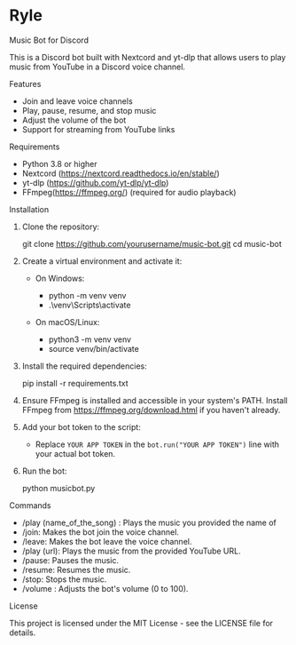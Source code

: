 # Ryle
Music Bot for Discord

This is a Discord bot built with 
Nextcord and 
yt-dlp 
that allows users to play music from YouTube in a Discord voice channel.

Features

- Join and leave voice channels
- Play, pause, resume, and stop music
- Adjust the volume of the bot
- Support for streaming from YouTube links

Requirements

- Python 3.8 or higher
- Nextcord (https://nextcord.readthedocs.io/en/stable/)
- yt-dlp (https://github.com/yt-dlp/yt-dlp)
- FFmpeg(https://ffmpeg.org/) (required for audio playback)

Installation

1. Clone the repository:
    
    git clone https://github.com/yourusername/music-bot.git
    cd music-bot
   

2. Create a virtual environment and activate it:
    - On Windows:
      
      - python -m venv venv
      - .\venv\Scripts\activate
      
    - On macOS/Linux:
      
      - python3 -m venv venv
      - source venv/bin/activate
      

3. Install the required dependencies:
    
    pip install -r requirements.txt
    

4. Ensure FFmpeg is installed and accessible in your system's PATH. 
Install FFmpeg from https://ffmpeg.org/download.html if you haven't already.

5. Add your bot token to the script:
    - Replace `YOUR APP TOKEN` in the `bot.run("YOUR APP TOKEN")` line with your actual bot token.

6. Run the bot:
    
    python musicbot.py
    

Commands

- /play (name_of_the_song) : Plays the music you provided the name of
- /join: Makes the bot join the voice channel.
- /leave: Makes the bot leave the voice channel.
- /play (url): Plays the music from the provided YouTube URL.
- /pause: Pauses the music.
- /resume: Resumes the music.
- /stop: Stops the music.
- /volume <volume>: Adjusts the bot's volume (0 to 100).

License

This project is licensed under the MIT License - see the LICENSE file for details.


